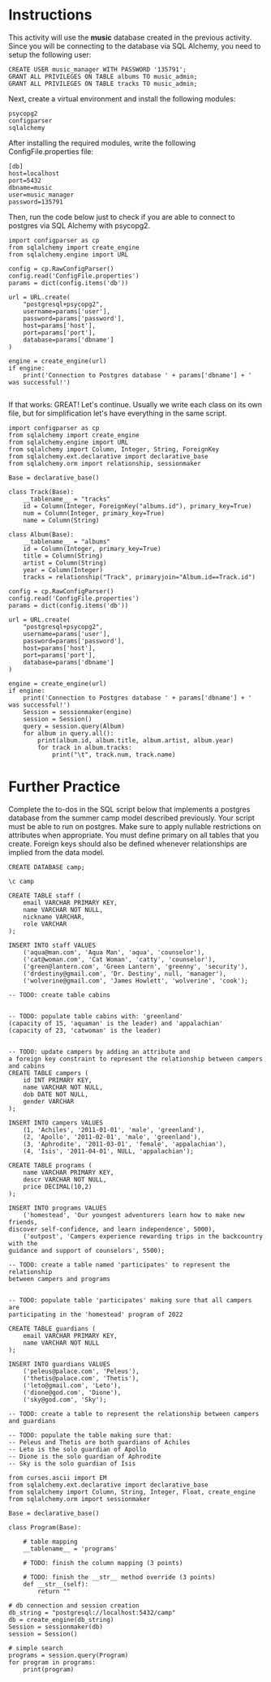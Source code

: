 # Instructions

This activity will use the **music** database created in the previous activity. Since you will be connecting to the database via SQL Alchemy, you need to setup the following user: 

```
CREATE USER music_manager WITH PASSWORD '135791'; 
GRANT ALL PRIVILEGES ON TABLE albums TO music_admin; 
GRANT ALL PRIVILEGES ON TABLE tracks TO music_admin; 
```

Next, create a virtual environment and install the following modules: 

```
psycopg2
configparser
sqlalchemy
```

After installing the required modules, write the following ConfigFile.properties file: 

```
[db]
host=localhost 
port=5432
dbname=music
user=music_manager
password=135791
```

Then, run the code below just to check if you are able to connect to postgres via SQL Alchemy with psycopg2. 

```
import configparser as cp
from sqlalchemy import create_engine
from sqlalchemy.engine import URL

config = cp.RawConfigParser()
config.read('ConfigFile.properties')
params = dict(config.items('db'))

url = URL.create(
    "postgresql+psycopg2",
    username=params['user'],
    password=params['password'],
    host=params['host'],
    port=params['port'],
    database=params['dbname']
)

engine = create_engine(url)
if engine: 
    print('Connection to Postgres database ' + params['dbname'] + ' was successful!')
    
```

If that works: GREAT! Let's continue. Usually we write each class on its own file, but for simplification let's have everything in the same script. 

```
import configparser as cp
from sqlalchemy import create_engine
from sqlalchemy.engine import URL
from sqlalchemy import Column, Integer, String, ForeignKey
from sqlalchemy.ext.declarative import declarative_base
from sqlalchemy.orm import relationship, sessionmaker

Base = declarative_base()

class Track(Base): 
    __tablename__ = "tracks"
    id = Column(Integer, ForeignKey("albums.id"), primary_key=True)
    num = Column(Integer, primary_key=True)
    name = Column(String)

class Album(Base): 
    __tablename__ = "albums"
    id = Column(Integer, primary_key=True)
    title = Column(String)
    artist = Column(String)
    year = Column(Integer)
    tracks = relationship("Track", primaryjoin="Album.id==Track.id")

config = cp.RawConfigParser()
config.read('ConfigFile.properties')
params = dict(config.items('db'))

url = URL.create(
    "postgresql+psycopg2",
    username=params['user'],
    password=params['password'],
    host=params['host'],
    port=params['port'],
    database=params['dbname']
)

engine = create_engine(url)
if engine: 
    print('Connection to Postgres database ' + params['dbname'] + ' was successful!')
    Session = sessionmaker(engine)
    session = Session()
    query = session.query(Album)
    for album in query.all():
        print(album.id, album.title, album.artist, album.year)
        for track in album.tracks:
            print("\t", track.num, track.name)
```

# Further Practice

Complete the to-dos in the SQL script below that implements a postgres database from the summer camp model described previously. Your script must be able to run on postgres. Make sure to apply nullable restrictions on attributes when appropriate. You must define primary on all tables that you create. Foreign keys should also be defined whenever relationships are implied from the data model. 

```
CREATE DATABASE camp; 

\c camp

CREATE TABLE staff (
    email VARCHAR PRIMARY KEY, 
    name VARCHAR NOT NULL, 
    nickname VARCHAR, 
    role VARCHAR
);

INSERT INTO staff VALUES   
    ('aqua@man.com', 'Aqua Man', 'aqua', 'counselor'), 
    ('cat@woman.com', 'Cat Woman', 'catty', 'counselor'), 
    ('green@lantern.com', 'Green Lantern', 'greenny', 'security'), 
    ('drdestiny@gmail.com', 'Dr. Destiny', null, 'manager'), 
    ('wolverine@gmail.com', 'James Howlett', 'wolverine', 'cook');

-- TODO: create table cabins


-- TODO: populate table cabins with: 'greenland' 
(capacity of 15, 'aquaman' is the leader) and 'appalachian' 
(capacity of 23, 'catwoman' is the leader)


-- TODO: update campers by adding an attribute and 
a foreign key constraint to represent the relationship between campers and cabins
CREATE TABLE campers (
    id INT PRIMARY KEY, 
    name VARCHAR NOT NULL, 
    dob DATE NOT NULL, 
    gender VARCHAR
);

INSERT INTO campers VALUES 
    (1, 'Achiles', '2011-01-01', 'male', 'greenland'), 
    (2, 'Apollo', '2011-02-01', 'male', 'greenland'),
    (3, 'Aphrodite', '2011-03-01', 'female', 'appalachian'), 
    (4, 'Isis', '2011-04-01', NULL, 'appalachian');

CREATE TABLE programs (
    name VARCHAR PRIMARY KEY, 
    descr VARCHAR NOT NULL, 
    price DECIMAL(10,2)
);

INSERT INTO programs VALUES 
    ('homestead', 'Our youngest adventurers learn how to make new friends, 
discover self-confidence, and learn independence', 5000), 
    ('outpost', 'Campers experience rewarding trips in the backcountry with the 
guidance and support of counselors', 5500);

-- TODO: create a table named 'participates' to represent the relationship 
between campers and programs


-- TODO: populate table 'participates' making sure that all campers are 
participating in the 'homestead' program of 2022

CREATE TABLE guardians (
    email VARCHAR PRIMARY KEY, 
    name VARCHAR NOT NULL
);

INSERT INTO guardians VALUES 
    ('peleus@palace.com', 'Peleus'), 
    ('thetis@palace.com', 'Thetis'),
    ('leto@gmail.com', 'Leto'), 
    ('dione@god.com', 'Dione'), 
    ('sky@god.com', 'Sky');

-- TODO: create a table to represent the relationship between campers and guardians

-- TODO: populate the table making sure that:
-- Peleus and Thetis are both guardians of Achiles
-- Leto is the solo guardian of Apollo
-- Dione is the solo guardian of Aphrodite
-- Sky is the solo guardian of Isis

from curses.ascii import EM
from sqlalchemy.ext.declarative import declarative_base  
from sqlalchemy import Column, String, Integer, Float, create_engine
from sqlalchemy.orm import sessionmaker

Base = declarative_base()

class Program(Base): 

    # table mapping
    __tablename__ = 'programs'

    # TODO: finish the column mapping (3 points)

    # TODO: finish the __str__ method override (3 points)
    def __str__(self):
        return ""

# db connection and session creation
db_string = "postgresql://localhost:5432/camp"
db = create_engine(db_string)  
Session = sessionmaker(db)  
session = Session()

# simple search
programs = session.query(Program)
for program in programs:  
    print(program)
```